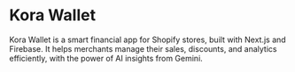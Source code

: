 # Kora Wallet

Kora Wallet is a smart financial app for Shopify stores, built with Next.js and Firebase.
It helps merchants manage their sales, discounts, and analytics efficiently, with the power of AI insights from Gemini.


